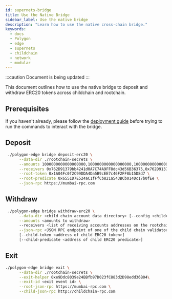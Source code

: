 ```yaml
---
id: supernets-bridge
title: Use the Native Bridge
sidebar_label: Use the native bridge
description: "Learn how to use the native cross-chain bridge."
keywords:
  - docs
  - Polygon
  - edge
  - supernets
  - childchain
  - network
  - modular
---
```


:::caution Document is being updated
:::

This document outlines how to use the native bridge to deposit and withdraw ERC20 tokens across childchain and rootchain.

## Prerequisites

If you haven't already, please follow the [deployment guide](/docs/supernets/operate/local-blockchain.md)
before trying to run the commands to interact with the bridge.

## Deposit

```bash
 ./polygon-edge bridge deposit-erc20 \
      --data-dir ./rootchain-secrets \
      --amounts 1000000000000000000,1000000000000000000,1000000000000000000,1000000000000000000 \
      --receivers 0x762D91379bb4241d0A7C74A9FF8dc43d56B36375,0x762D91379bb4241d0A7C74A9FF8dc43d56B36375,0x762D91379bb4241d0A7C74A9FF8dc43d56B36375,0x762D91379bb4241d0A7C74A9FF8dc43d56B36375 \
      --root-token 0x1A04Fc0f2C99DDA4Da5B9cEE7c46F2FF8b15D8d7 \
      --root-predicate 0x6551D7E524aC1fFfCb821a543BCb014Dc17b0fEe \
      --json-rpc https://mumbai-rpc.com
```

## Withdraw

```bash
 ./polygon-edge bridge withdraw-erc20 \
      --data-dir <child chain account data directory> [--config <childchain account config path>] \
      --amounts <amounts to withdraw>
      --receivers <list of receiving accounts addresses on the rootchain> \
      --json-rpc <JSON RPC endpoint of one of the child chain validators> \
      [--child-token <address of child ERC20 token>]
      [--child-predicate <address of child ERC20 predicate>]
```

## Exit

```bash
./polygon-edge bridge exit \
      --data-dir ./rootchain-secrets \
      --exit-helper 0xe9Ddc8039e24BBfb97D023fC883d2D98edd36B04\
      --exit-id <exit event id> \
      --root-json-rpc https://mumbai-rpc.com \
      --child-json-rpc http://childchain-rpc.com
```
